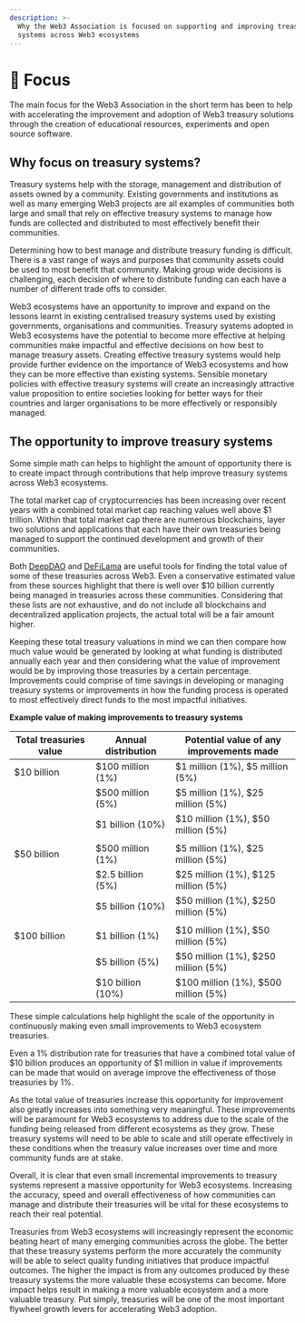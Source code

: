 ```yaml
---
description: >-
  Why the Web3 Association is focused on supporting and improving treasury
  systems across Web3 ecosystems
---
```


# 🎯 Focus

The main focus for the Web3 Association in the short term has been to help with accelerating the improvement and adoption of Web3 treasury solutions through the creation of educational resources, experiments and open source software.



## **Why focus on treasury systems?**

Treasury systems help with the storage, management and distribution of assets owned by a community. Existing governments and institutions as well as many emerging Web3 projects are all examples of communities both large and small that rely on effective treasury systems to manage how funds are collected and distributed to most effectively benefit their communities.

Determining how to best manage and distribute treasury funding is difficult. There is a vast range of ways and purposes that community assets could be used to most benefit that community. Making group wide decisions is challenging, each decision of where to distribute funding can each have a number of different trade offs to consider.

Web3 ecosystems have an opportunity to improve and expand on the lessons learnt in existing centralised treasury systems used by existing governments, organisations and communities. Treasury systems adopted in Web3 ecosystems have the potential to become more effective at helping communities make impactful and effective decisions on how best to manage treasury assets. Creating effective treasury systems would help provide further evidence on the importance of Web3 ecosystems and how they can be more effective than existing systems. Sensible monetary policies with effective treasury systems will create an increasingly attractive value proposition to entire societies looking for better ways for their countries and larger organisations to be more effectively or responsibly managed.



## **The opportunity to improve treasury systems**

Some simple math can helps to highlight the amount of opportunity there is to create impact through contributions that help improve treasury systems across Web3 ecosystems.

The total market cap of cryptocurrencies has been increasing over recent years with a combined total market cap reaching values well above $1 trillion. Within that total market cap there are numerous blockchains, layer two solutions and applications that each have their own treasuries being managed to support the continued development and growth of their communities.

Both [DeepDAO](https://deepdao.io/organizations) and [DeFiLama](https://defillama.com/treasuries) are useful tools for finding the total value of some of these treasuries across Web3. Even a conservative estimated value from these sources highlight that there is well over $10 billion currently being managed in treasuries across these communities. Considering that these lists are not exhaustive, and do not include all blockchains and decentralized application projects, the actual total will be a fair amount higher.

Keeping these total treasury valuations in mind we can then compare how much value would be generated by looking at what funding is distributed annually each year and then considering what the value of improvement would be by improving those treasuries by a certain percentage. Improvements could comprise of time savings in developing or managing treasury systems or improvements in how the funding process is operated to most effectively direct funds to the most impactful initiatives.



**Example value of making improvements to treasury systems**

<table><thead><tr><th width="210.33333333333331">Total treasuries value</th><th width="183">Annual distribution</th><th width="360">Potential value of any improvements made</th></tr></thead><tbody><tr><td>$10 billion</td><td>$100 million (1%)</td><td>$1 million (1%), $5 million (5%)</td></tr><tr><td></td><td>$500 million (5%)</td><td>$5 million (1%), $25 million (5%)</td></tr><tr><td></td><td>$1 billion (10%)</td><td>$10 million (1%), $50 million (5%)</td></tr><tr><td></td><td></td><td></td></tr><tr><td>$50 billion</td><td>$500 million (1%)</td><td>$5 million (1%), $25 million (5%)</td></tr><tr><td></td><td>$2.5 billion (5%)</td><td>$25 million (1%), $125 million (5%)</td></tr><tr><td></td><td>$5 billion (10%)</td><td>$50 million (1%), $250 million (5%)</td></tr><tr><td></td><td></td><td></td></tr><tr><td>$100 billion</td><td>$1 billion (1%)</td><td>$10 million (1%), $50 million (5%)</td></tr><tr><td></td><td>$5 billion (5%)</td><td>$50 million (1%), $250 million (5%)</td></tr><tr><td></td><td>$10 billion (10%)</td><td>$100 million (1%), $500 million (5%)</td></tr></tbody></table>



These simple calculations help highlight the scale of the opportunity in continuously making even small improvements to Web3 ecosystem treasuries.

Even a 1% distribution rate for treasuries that have a combined total value of $10 billion produces an opportunity of $1 million in value if improvements can be made that would on average improve the effectiveness of those treasuries by 1%.

As the total value of treasuries increase this opportunity for improvement also greatly increases into something very meaningful. These improvements will be paramount for Web3 ecosystems to address due to the scale of the funding being released from different ecosystems as they grow. These treasury systems will need to be able to scale and still operate effectively in these conditions when the treasury value increases over time and more community funds are at stake.

Overall, it is clear that even small incremental improvements to treasury systems represent a massive opportunity for Web3 ecosystems. Increasing the accuracy, speed and overall effectiveness of how communities can manage and distribute their treasuries will be vital for these ecosystems to reach their real potential.

Treasuries from Web3 ecosystems will increasingly represent the economic beating heart of many emerging communities across the globe. The better that these treasury systems perform the more accurately the community will be able to select quality funding initiatives that produce impactful outcomes. The higher the impact is from any outcomes produced by these treasury systems the more valuable these ecosystems can become. More impact helps result in making a more valuable ecosystem and a more valuable treasury. Put simply, treasuries will be one of the most important flywheel growth levers for accelerating Web3 adoption.

